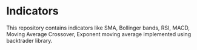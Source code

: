 # Indicators
This repository contains indicators like SMA, Bollinger bands, RSI, MACD, Moving Average Crossover, Exponent moving average implemented using backtrader library.
